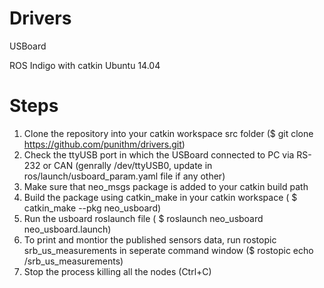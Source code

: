 Drivers
=======

USBoard

ROS Indigo with catkin Ubuntu 14.04


Steps
=======
1. Clone the repository into your catkin workspace src folder ($ git clone https://github.com/punithm/drivers.git)
2. Check the ttyUSB port in which the USBoard connected to PC via RS-232 or CAN (genrally /dev/ttyUSB0, update in ros/launch/usboard_param.yaml file if any other)
3. Make sure that neo_msgs package is added to your catkin build path
4. Build the package using catkin_make in your catkin workspace ( $ catkin_make --pkg neo_usboard)
5. Run the usboard roslaunch file ( $ roslaunch neo_usboard neo_usboard.launch)
6. To print and montior the published sensors data, run rostopic srb_us_measurements in seperate command window ($ rostopic echo /srb_us_measurements)
7. Stop the process killing all the nodes (Ctrl+C)
